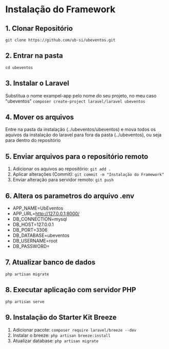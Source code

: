 # Instalação do Framework
## 1. Clonar Repositório
`git clone https://github.com/ub-si/ubeventos.git`

## 2. Entrar na pasta
`cd ubeventos`

## 3. Instalar o Laravel
Substitua o nome exampel-app pelo nome do seu projeto, no meu caso "ubeventos"
`composer create-project laravel/laravel ubeventos`

## 4. Mover os arquivos
Entre na pasta da instalação (../ubeventos/ubeventos) e mova todos os aquivos da instalação do laravel para fora da pasta (../ubeventos), ou seja para dentro do repositório

## 5. Enviar arquivos para o repositório remoto
1. Adicionar os aquivos ao repositório:
`git add .`
2. Aplicar alterações (Commit):
`git commit -m "Instalação do Framework"`
3. Enviar alteração para servidor remoto:
`git push`

## 6. Altera os parametros do arquivo .env
- APP_NAME=UbEventos
- APP_URL=http://127.0.0.1:8000/
- DB_CONNECTION=mysql
- DB_HOST=127.0.0.1
- DB_PORT=3306
- DB_DATABASE=ubeventos
- DB_USERNAME=root
- DB_PASSWORD=

## 7. Atualizar banco de dados
`php artisan migrate`

## 8. Executar aplicação com servidor PHP
`php artisan serve`

## 9. Instalação do Starter Kit Breeze
1. Adicionar pacote: `composer require laravel/breeze --dev`
2. Instalar o breeze: `php artisan breeze:install`
3. Atualizar database: `php artisan migrate`
